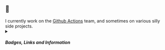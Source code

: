 <h2>🐧</h2>
I currently work on the <a href="https://github.com/github">Github Actions</a> team, and sometimes on various silly side projects.

<details>
  <summary>
    <h4><i>Badges, Links and Information</i></h4>
  </summary>

  <p align="center">
    <a href="https://www.linkedin.com/in/paulo-santos-software-engineer/" target="_blank" style="display:inline-block; text-decoration:none;">
      <img src="https://img.shields.io/badge/LinkedIn-0077B5?style=for-the-badge&logo=linkedin&logoColor=white" alt="LinkedIn"/>
    </a>
    <a href="https://dev.to/gitpaulo" target="_blank" style="display:inline-block; text-decoration:none;">
      <img src="https://img.shields.io/badge/dev.to-0A0A0A?style=for-the-badge&logo=devdotto&logoColor=white" alt="Dev.to"/>
    </a>
    <a href="https://www.codegrepper.com/profile/paulo-yjl1tqmpvrf6" target="_blank" style="display:inline-block; text-decoration:none;">
      <img src="https://img.shields.io/badge/Grepper-8F1BB5?style=for-the-badge&logo=grepper" alt="Grepper"/>
    </a>
  </p>

  <p>📫 Reach me at:</p>
  <ul>
    <li><a href="mailto:work.paulo.santos98@gmail.com">Email</a></li>
    <li><a href="https://x.com/PauloSa54188940">X</a></li>
  </ul>
</details>
